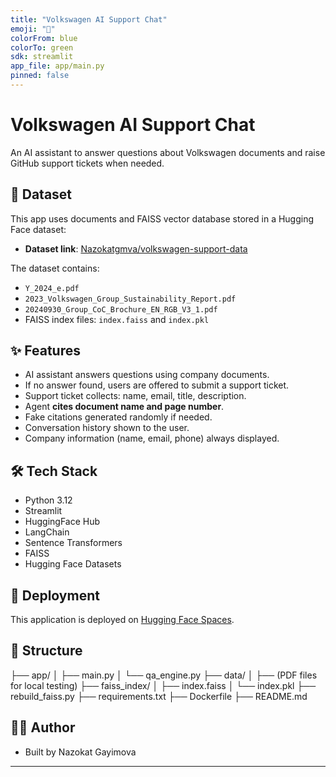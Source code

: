 ```yaml
---
title: "Volkswagen AI Support Chat"
emoji: "💬"
colorFrom: blue
colorTo: green
sdk: streamlit
app_file: app/main.py
pinned: false
---
```


# Volkswagen AI Support Chat


An AI assistant to answer questions about Volkswagen documents and raise GitHub support tickets when needed.

## 💾 Dataset

This app uses documents and FAISS vector database stored in a Hugging Face dataset:
- **Dataset link**: [Nazokatgmva/volkswagen-support-data](https://huggingface.co/datasets/Nazokatgmva/volkswagen-support-data)

The dataset contains:
- `Y_2024_e.pdf`
- `2023_Volkswagen_Group_Sustainability_Report.pdf`
- `20240930_Group_CoC_Brochure_EN_RGB_V3_1.pdf`
- FAISS index files: `index.faiss` and `index.pkl`

## ✨ Features

- AI assistant answers questions using company documents.
- If no answer found, users are offered to submit a support ticket.
- Support ticket collects: name, email, title, description.
- Agent **cites document name and page number**.
- Fake citations generated randomly if needed.
- Conversation history shown to the user.
- Company information (name, email, phone) always displayed.

## 🛠 Tech Stack

- Python 3.12
- Streamlit
- HuggingFace Hub
- LangChain
- Sentence Transformers
- FAISS
- Hugging Face Datasets

## 🚀 Deployment

This application is deployed on [Hugging Face Spaces](https://huggingface.co/spaces/Nazokatgmva/volkswagen-support-ai).

## 📂 Structure
├── app/
│   ├── main.py
│   └── qa_engine.py
├── data/
│   ├── (PDF files for local testing)
├── faiss_index/
│   ├── index.faiss
│   └── index.pkl
├── rebuild_faiss.py
├── requirements.txt
├── Dockerfile
├── README.md
## 👩‍💻 Author

- Built by Nazokat Gayimova

---

